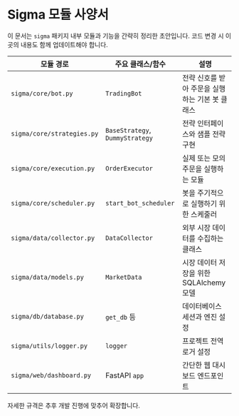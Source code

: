 # Sigma 모듈 사양서

이 문서는 `sigma` 패키지 내부 모듈과 기능을 간략히 정리한 초안입니다. 코드 변경 시 이곳의 내용도 함께 업데이트해야 합니다.

| 모듈 경로 | 주요 클래스/함수 | 설명 |
|-----------|----------------|-----|
| `sigma/core/bot.py` | `TradingBot` | 전략 신호를 받아 주문을 실행하는 기본 봇 클래스 |
| `sigma/core/strategies.py` | `BaseStrategy`, `DummyStrategy` | 전략 인터페이스와 샘플 전략 구현 |
| `sigma/core/execution.py` | `OrderExecutor` | 실제 또는 모의 주문을 실행하는 모듈 |
| `sigma/core/scheduler.py` | `start_bot_scheduler` | 봇을 주기적으로 실행하기 위한 스케줄러 |
| `sigma/data/collector.py` | `DataCollector` | 외부 시장 데이터를 수집하는 클래스 |
| `sigma/data/models.py` | `MarketData` | 시장 데이터 저장을 위한 SQLAlchemy 모델 |
| `sigma/db/database.py` | `get_db` 등 | 데이터베이스 세션과 엔진 설정 |
| `sigma/utils/logger.py` | `logger` | 프로젝트 전역 로거 설정 |
| `sigma/web/dashboard.py` | FastAPI `app` | 간단한 웹 대시보드 엔드포인트 |

자세한 규격은 추후 개발 진행에 맞추어 확장합니다.
